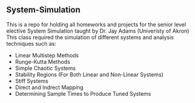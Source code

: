 ## System-Simulation
This is a repo for holding all homeworks and projects for the senior level elective System Simulation taught by Dr. Jay Adams (Univeristy of Akron)
This class required the simulation of different systems and analysis techniques such as:
* Linear Multistep Methods
* Runge-Kutta Methods
* Simple Chaotic Systems
* Stability Regions (For Both Linear and Non-Linear Systems)
* Stiff Systems
* Direct and Indrect Mapping
* Determining Sample Times to Produce Tuned Systems

